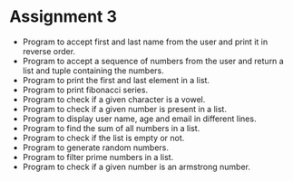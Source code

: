# Assignment 3

- Program to accept first and last name from the user and print it in reverse order.
- Program to accept a sequence of numbers from the user and return a list and tuple containing the numbers.
- Program to print the first and last element in a list.
- Program to print fibonacci series.
- Program to check if a given character is a vowel.
- Program to check if a given number is present in a list.
- Program to display user name, age and email in different lines.
- Program to find the sum of all numbers in a list.
- Program to check if the list is empty or not.
- Program to generate random numbers.
- Program to filter prime numbers in a list.
- Program to check if a given number is an armstrong number.

